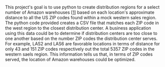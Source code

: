This project's goal is to use python to create distribution regions for a select number of Amazon warehouses [[1]] based on each location's approximate distance to all the US ZIP codes found within a mock western sales region. The python code
provided creates a CSV file that matches each ZIP code in the west region to the closest distribution center.  A business application using this data could be to determine if distribution centers are too close to one another based on the number ZIP
codes the distribution center serves.  For example, LAS2 and LAS6 are favorable locations in terms of distance for only 43 and 151 ZIP codes respectively out the total 5357 ZIP codes in the western saels region.  This information tells us that, in terms 
of ZIP codes served, the location of Amazon warehouses could be optimized.

[1]: https://warehousegig.com/blog/amazon-fulfillment-warehousing-locations
